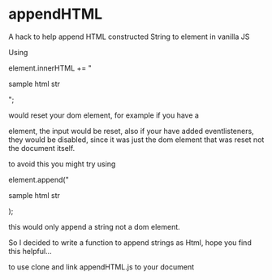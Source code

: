 # appendHTML
A hack to help append HTML constructed String to element in vanilla JS

Using 
  
  element.innerHTML += "<p>sample html str</p>";

would reset your dom element, 
for example if you have a <form> element, the input would be reset,
also if your have added eventlisteners, they would be disabled, since it was just the dom element that was reset not the document itself.
  
to avoid this you might try using 
  
  element.append("<p>sample html str</p>);

this would only append a string not a dom element.

So I decided to write a function to append strings as Html, hope you find this helpful...

to use 
clone and link appendHTML.js to your document
